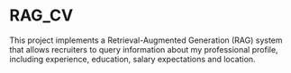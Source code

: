 # RAG_CV
This project implements a Retrieval-Augmented Generation (RAG) system that allows recruiters to query information about my professional profile, including experience, education, salary expectations and location.
